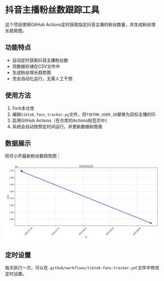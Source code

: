 # 抖音主播粉丝数跟踪工具

这个项目使用GitHub Actions定时获取指定抖音主播的粉丝数量，并生成粉丝增长趋势图。

## 功能特点

- 自动定时获取抖音主播粉丝数
- 将数据存储在CSV文件中
- 生成粉丝增长趋势图
- 完全自动化运行，无需人工干预

## 使用方法

1. Fork本仓库
2. 编辑`tiktok_fans_tracker.py`文件，将`TIKTOK_USER_ID`替换为目标主播的ID
3. 启用GitHub Actions（在仓库的Actions标签页中）
4. 系统会自动按预定时间运行，并更新数据和图表

## 数据展示

旺仔小乔最新粉丝数趋势图：

![粉丝趋势图](fans_trend.png)

## 定时设置

每天执行一次，可以在`.github/workflows/tiktok-fans-tracker.yml`文件中修改定时设置。
